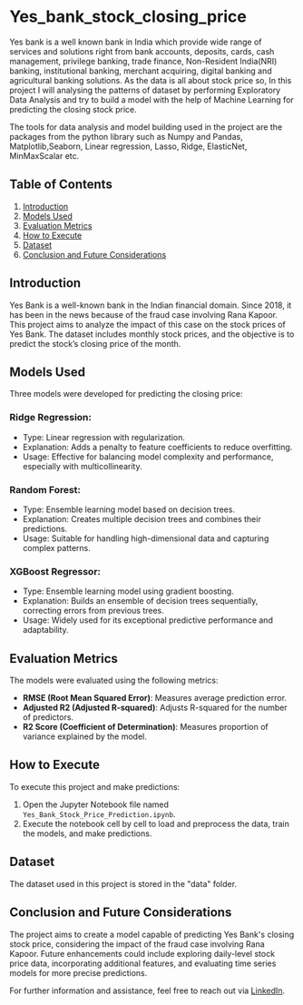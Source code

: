 # Yes_bank_stock_closing_price
Yes bank is a well known bank in India which provide wide range of services and solutions right from bank accounts, deposits, cards, cash management, privilege banking, trade finance, Non-Resident India(NRI) banking, institutional banking, merchant acquiring, digital banking and agricultural banking solutions. As the data is all about stock price so, In this project I will analysing the patterns of dataset by performing Exploratory Data Analysis and try to build a model with the help of Machine Learning for predicting the closing stock price.

The tools for data analysis and model building used in the project are the packages from the python library such as Numpy and Pandas, Matplotlib,Seaborn, Linear regression, Lasso, Ridge, ElasticNet, MinMaxScalar etc.

## Table of Contents
1. [Introduction](#introduction)
2. [Models Used](#models-used)
3. [Evaluation Metrics](#evaluation-metrics)
4. [How to Execute](#how-to-execute)
5. [Dataset](#dataset)
6. [Conclusion and Future Considerations](#conclusion-and-future-considerations)

## Introduction

Yes Bank is a well-known bank in the Indian financial domain. Since 2018, it has been in the news because of the fraud case involving Rana Kapoor. This project aims to analyze the impact of this case on the stock prices of Yes Bank. The dataset includes monthly stock prices, and the objective is to predict the stock’s closing price of the month.

## Models Used

Three models were developed for predicting the closing price:

### Ridge Regression:

- Type: Linear regression with regularization.
- Explanation: Adds a penalty to feature coefficients to reduce overfitting.
- Usage: Effective for balancing model complexity and performance, especially with multicollinearity.

### Random Forest:

- Type: Ensemble learning model based on decision trees.
- Explanation: Creates multiple decision trees and combines their predictions.
- Usage: Suitable for handling high-dimensional data and capturing complex patterns.

### XGBoost Regressor:

- Type: Ensemble learning model using gradient boosting.
- Explanation: Builds an ensemble of decision trees sequentially, correcting errors from previous trees.
- Usage: Widely used for its exceptional predictive performance and adaptability.

## Evaluation Metrics

The models were evaluated using the following metrics:

- **RMSE (Root Mean Squared Error)**: Measures average prediction error.
- **Adjusted R2 (Adjusted R-squared)**: Adjusts R-squared for the number of predictors.
- **R2 Score (Coefficient of Determination)**: Measures proportion of variance explained by the model.

## How to Execute

To execute this project and make predictions:

1. Open the Jupyter Notebook file named `Yes_Bank_Stock_Price_Prediction.ipynb`.
2. Execute the notebook cell by cell to load and preprocess the data, train the models, and make predictions.

## Dataset

The dataset used in this project is stored in the "data" folder.

## Conclusion and Future Considerations

The project aims to create a model capable of predicting Yes Bank's closing stock price, considering the impact of the fraud case involving Rana Kapoor. Future enhancements could include exploring daily-level stock price data, incorporating additional features, and evaluating time series models for more precise predictions.

For further information and assistance, feel free to reach out via [LinkedIn]([https://www.linkedin.com/in/yourlinkedinprofile](https://www.linkedin.com/in/ankita-gupta-6a168925a/)https://www.linkedin.com/in/ankita-gupta-6a168925a/).
